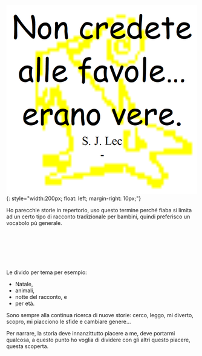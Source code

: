 ![](img/lupo.png){: style="width:200px; float: left; margin-right: 10px;"}

Ho parecchie storie in repertorio, uso questo termine perch&eacute; fiaba si limita ad un certo tipo di racconto tradizionale per bambini, quindi preferisco un vocabolo p&ugrave; generale.

<br>
<br>
<br>
<br>
<br>

Le divido per tema per esempio:

- Natale,
- animali,
- notte del racconto, e
- per et&agrave;. 


Sono sempre alla continua ricerca di nuove storie: cerco, leggo, mi diverto, scopro, mi piacciono le sfide e cambiare genere...


Per narrare, la storia deve innanzittutto piacere a me, deve portarmi qualcosa, a questo punto ho voglia di dividere con gli altri questo piacere, questa scoperta.
